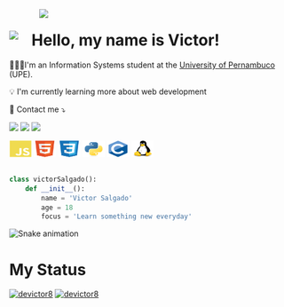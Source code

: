 <img src="https://user-images.githubusercontent.com/74038190/225813708-98b745f2-7d22-48cf-9150-083f1b00d6c9.gif" min-width="600px" max-width="600px" width="450px" align="right">

<div style="display: inline_block">
 <img src="https://user-images.githubusercontent.com/74038190/212284087-bbe7e430-757e-4901-90bf-4cd2ce3e1852.gif" width="40px" align="left">
 <h1 aling="center">Hello, my name is Victor!</h1> </p>
</div>

<p align="left">
🧑🏻‍🎓I'm an Information Systems student at the <a href="https://upe.br">University of Pernambuco</a> (UPE).
  
</p>

<p align="left">
  💡 I'm currently learning more about web development
</p>

<p align="left">
  💌 Contact me ⤵️
</p>

<p align="left">
  <a href="#" alt="Gmail">
  <img src="https://img.shields.io/badge/-Gmail-FF0000?style=flat-square&labelColor=FF0000&logo=gmail&logoColor=white&link=LINK-DO-SEU-GMAIL" /></a>

  <a href="#" alt="LinkedIn">
  <img src="https://img.shields.io/badge/-Linkedin-0e76a8?style=flat-square&logo=Linkedin&logoColor=white&link=LINK-DO-SEU-LINKEDIN" /></a>

  <a href="#" alt="WhatsApp">
  <img src="https://img.shields.io/badge/-WhatsApp-25d366?style=flat-square&labelColor=25d366&logo=whatsapp&logoColor=white&link=API-DO-SEU-WHATSAPP"/></a>
</p>

<div style="display: inline_block">
  <img align="center" alt="Victor-Js" height="30" width="40" src="https://raw.githubusercontent.com/devicons/devicon/master/icons/javascript/javascript-plain.svg">
  <img align="center" alt="VIctor-HTML" height="30" width="40" src="https://raw.githubusercontent.com/devicons/devicon/master/icons/html5/html5-original.svg">
  <img align="center" alt="Victor-CSS" height="30" width="40" src="https://raw.githubusercontent.com/devicons/devicon/master/icons/css3/css3-original.svg">
  <img align="center" alt="Victor-Python" height="30" width="40" src="https://raw.githubusercontent.com/devicons/devicon/master/icons/python/python-original.svg">
  <img align="center" alt="Victor-C" height="30" width="40" src="https://raw.githubusercontent.com/devicons/devicon/master/icons/c/c-original.svg">
  <img align="center" alt="Victor-Linux" height="30" width="40" src="https://raw.githubusercontent.com/devicons/devicon/master/icons/linux/linux-original.svg">
</div>
<br>

```python
class victorSalgado():
    def __init__():
        name = 'Victor Salgado'
        age = 18
        focus = 'Learn something new everyday'
```
 
![Snake animation](https://github.com/devictor8/devictor8/blob/output/github-contribution-grid-snake-dark.svg)

##

<h1>My Status</h1>

[![devictor8](https://github-readme-stats.vercel.app/api?username=devictor8&theme=radical)](https://github.com/anuraghazra/github-readme-stats)
[![devictor8](https://github-readme-stats.vercel.app/api/top-langs/?username=devictor8&hide=html&layout=compact&theme=radical)](https://github.com/anuraghazra/github-readme-stats)
